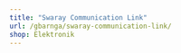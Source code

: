 ```yaml
---
title: "Swaray Communication Link"
url: /gbarnga/swaray-communication-link/
shop: Elektronik
---
```

